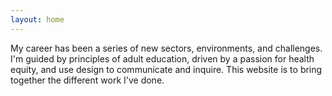 ```yaml
---
layout: home
---
```


My career has been a series of new sectors, environments, and challenges. I'm guided by principles of adult education, driven by a passion for health equity, and use design to communicate and inquire. This website is to bring together the different work I've done.
